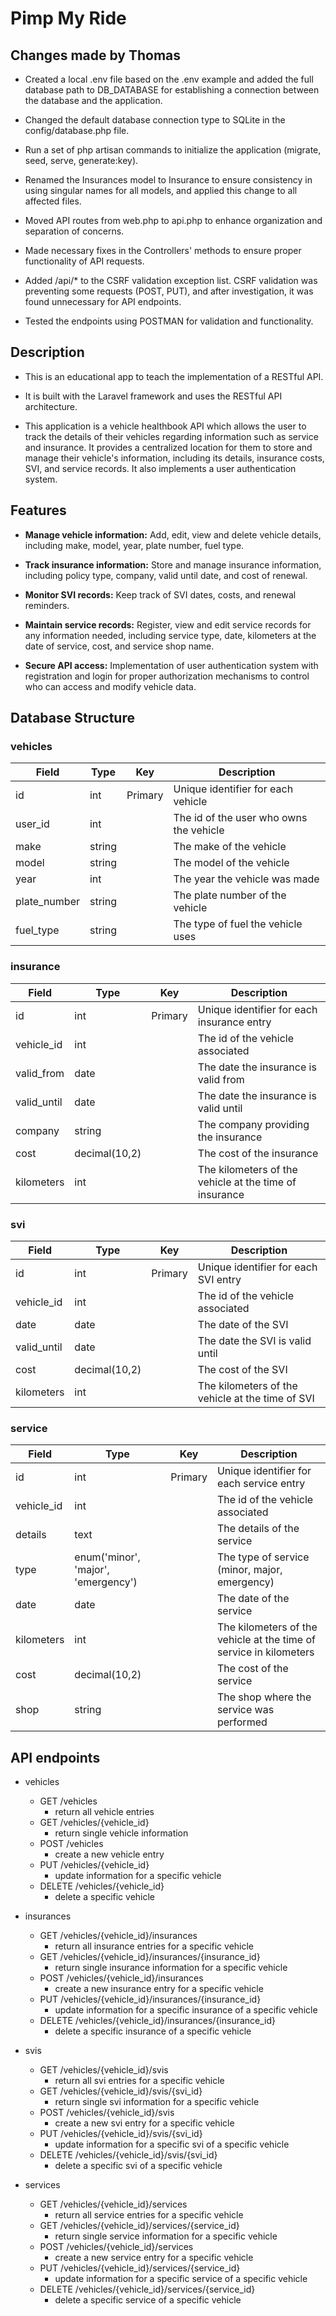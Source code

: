 # Pimp My Ride

## Changes made by Thomas
- Created a local .env file based on the .env example and added the full database path to DB_DATABASE for establishing a connection between the database and the application.

- Changed the default database connection type to SQLite in the config/database.php file.

- Run a set of php artisan commands to initialize the application (migrate, seed, serve, generate:key).

- Renamed the Insurances model to Insurance to ensure consistency in using singular names for all models, and applied this change to all affected files.

- Moved API routes from web.php to api.php to enhance organization and separation of concerns.

- Made necessary fixes in the Controllers' methods to ensure proper functionality of API requests.

- Added /api/* to the CSRF validation exception list. CSRF validation was preventing some requests (POST, PUT), and after investigation, it was found unnecessary for API endpoints.

- Tested the endpoints using POSTMAN for validation and functionality.




## Description
- This is an educational app to teach the implementation of a RESTful API.

- It is built with the Laravel framework and uses the RESTful API architecture.

- This application is a vehicle healthbook API which allows the user to track the details of their vehicles regarding information such as service and insurance. It provides a centralized location for them to store and manage their vehicle's information, including its details, insurance costs, SVI, and service records. It also implements a user authentication system.

## Features
- **Manage vehicle information:** Add, edit, view and delete vehicle details, including make, model, year, plate number, fuel type.

- **Track insurance information:** Store and manage insurance information, including policy type, company, valid until date, and cost of renewal.

- **Monitor SVI records:** Keep track of SVI dates, costs, and renewal reminders.

- **Maintain service records:** Register, view and edit service records for any information needed, including service type, date, kilometers at the date of service, cost, and service shop name.

- **Secure API access:** Implementation of user authentication system with registration and login for proper authorization mechanisms to control who can access and modify vehicle data.

## Database Structure

### vehicles
| Field       | Type         | Key     | Description |
|-------------|--------------|---------|-------------|
| id          | int          | Primary | Unique identifier for each vehicle |
| user_id     | int          |         | The id of the user who owns the vehicle |
| make        | string       |         | The make of the vehicle |
| model       | string       |         | The model of the vehicle |
| year        | int          |         | The year the vehicle was made |
| plate_number| string       |         | The plate number of the vehicle |
| fuel_type   | string       |         | The type of fuel the vehicle uses |

### insurance
| Field       | Type         | Key     | Description |
|-------------|--------------|---------|-------------|
| id          | int          | Primary | Unique identifier for each insurance entry |
| vehicle_id  | int          |         | The id of the vehicle associated |
| valid_from  | date         |         | The date the insurance is valid from |
| valid_until | date         |         | The date the insurance is valid until |
| company     | string       |         | The company providing the insurance |
| cost        | decimal(10,2)|         | The cost of the insurance |
| kilometers  | int          |         | The kilometers of the vehicle at the time of insurance |

### svi
| Field       | Type         | Key     | Description |
|-------------|--------------|---------|-------------|
| id          | int          | Primary | Unique identifier for each SVI entry |
| vehicle_id  | int          |         | The id of the vehicle associated |
| date        | date         |         | The date of the SVI |
| valid_until | date         |         | The date the SVI is valid until |
| cost        | decimal(10,2)|         | The cost of the SVI |
| kilometers  | int          |         | The kilometers of the vehicle at the time of SVI |

### service
| Field       | Type         | Key     | Description |
|-------------|--------------|---------|-------------|
| id          | int          | Primary | Unique identifier for each service entry |
| vehicle_id  | int          |         | The id of the vehicle associated |
| details     | text         |         | The details of the service |
| type        | enum('minor', 'major', 'emergency') |         | The type of service (minor, major, emergency) |
| date        | date         |         | The date of the service |
| kilometers  | int          |         | The kilometers of the vehicle at the time of service in kilometers |
| cost        | decimal(10,2)|         | The cost of the service |
| shop        | string       |         | The shop where the service was performed |

## API endpoints
- vehicles
  - GET /vehicles
    - return all vehicle entries
  - GET /vehicles/{vehicle_id}
    - return single vehicle information
  - POST /vehicles
    - create a new vehicle entry
  - PUT /vehicles/{vehicle_id}
    - update information for a specific vehicle
  - DELETE /vehicles/{vehicle_id}
    - delete a specific vehicle

- insurances
  - GET /vehicles/{vehicle_id}/insurances
    - return all insurance entries for a specific vehicle
  - GET /vehicles/{vehicle_id}/insurances/{insurance_id}
    - return single insurance information for a specific vehicle
  - POST /vehicles/{vehicle_id}/insurances
    - create a new insurance entry for a specific vehicle
  - PUT /vehicles/{vehicle_id}/insurances/{insurance_id}
    - update information for a specific insurance of a specific vehicle
  - DELETE /vehicles/{vehicle_id}/insurances/{insurance_id}
    - delete a specific insurance of a specific vehicle

- svis
  - GET /vehicles/{vehicle_id}/svis
    - return all svi entries for a specific vehicle
  - GET /vehicles/{vehicle_id}/svis/{svi_id}
    - return single svi information for a specific vehicle
  - POST /vehicles/{vehicle_id}/svis
    - create a new svi entry for a specific vehicle
  - PUT /vehicles/{vehicle_id}/svis/{svi_id}
    - update information for a specific svi of a specific vehicle
  - DELETE /vehicles/{vehicle_id}/svis/{svi_id}
    - delete a specific svi of a specific vehicle

- services
  - GET /vehicles/{vehicle_id}/services
    - return all service entries for a specific vehicle
  - GET /vehicles/{vehicle_id}/services/{service_id}
    - return single service information for a specific vehicle
  - POST /vehicles/{vehicle_id}/services
    - create a new service entry for a specific vehicle
  - PUT /vehicles/{vehicle_id}/services/{service_id}
    - update information for a specific service of a specific vehicle
  - DELETE /vehicles/{vehicle_id}/services/{service_id}
    - delete a specific service of a specific vehicle
